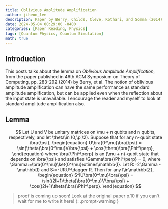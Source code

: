 ```yaml
---
title: Oblivious Amplitude Amplification
author: jiheon_lee
description: Paper by Berry, Childs, Cleve, Kothari, and Somma (2014)
date: 2024-05-04 00:29:00 -0400
categories: [Paper Reading, Physics]
tags: [Quantum Physics, Quantum Simulation]
math: true
---
```


## Introduction
This posts talks about the lemma on _Oblivious Amplitude Amplification_, from the paper published in 46th ACM Symposium on Theory of Computing, pp. 283-292 (2014) by Berry, et al. The notion of oblivious amplitude amplification can have the same performance as standard amplitude amplification, but can be applied even when the reflection about the input state is unavailable. I encourage the reader and myself to look at standard amplitude amplification also.

## Lemma
$$
Let U and V be unitary matrices on \mu + n qubits and n qubits, respectively, and let \theta\in (0,\pi/2). Suppose that for any n-qubit state \bra{\psi},
\begin{equation}
  U\bra{0^\mu}\bra{\psi} = \sin(\theta)\bra{0^\mu}V\bra{\psi} + \cos(\theta)\bra{\Phi^\perp},
\end{equation}
where \bra{\Phi^\perp} is an (\mu + n)-qubit state that depends on \bra{\psi} and satisfies \Gamma\bra{\Phi^\perp} = 0, where \Gamma:=\bra{0^\mu}\ket{0^\mu}\otimes\mathbb{I}. Let R:=2\Gamma - \mathbb{I} and S:=-URU^\dagger R. Then for any l\in\mathbb{Z},
\begin{equation}
  S^lU\bra{0^\mu}\bra{\psi} = \sin((2l+1)\theta)\bra{0^\mu}V\bra{\psi} + \cos((2l+1)\theta)\bra{\Phi^\perp}.
\end{equation}
$$

> proof is coming up soon! Look at the original paper p.10 if you can't wait for me to write it here!
{: .prompt-warning }
